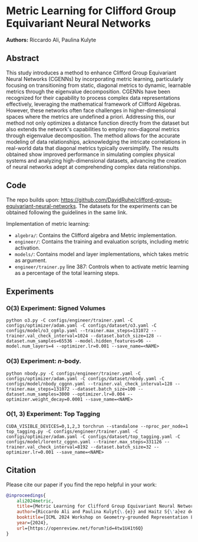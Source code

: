 # Metric Learning for Clifford Group Equivariant Neural Networks

**Authors:** Riccardo Ali, Paulina Kulyte

## Abstract
This study introduces a method to enhance Clifford Group Equivariant Neural Networks (CGENNs) by incorporating metric learning, particularly focusing on transitioning from static, diagonal metrics to dynamic, learnable metrics through the eigenvalue decomposition. CGENNs have been recognized for their capability to process complex data representations effectively, leveraging the mathematical framework of Clifford Algebras. However, these networks often face challenges in higher-dimensional spaces where the metrics are undefined a priori. Addressing this, our method not only optimizes a distance function directly from the dataset but also extends the network's capabilities to employ non-diagonal metrics through eigenvalue decomposition. The method allows for the accurate modeling of data relationships, acknowledging the intricate correlations in real-world data that diagonal metrics typically oversimplify. The results obtained show improved performance in simulating complex physical systems and analyzing high-dimensional datasets, advancing the creation of neural networks adept at comprehending complex data relationships.


## Code

The repo builds upon: https://github.com/DavidRuhe/clifford-group-equivariant-neural-networks. The datasets for the experiments can be obtained following the guidelines in the same link.

Implementation of metric learning:
- `algebra/`: Contains the Clifford algebra and Metric implementation.
- `engineer/`: Contains the training and evaluation scripts, including metric activation.
- `models/`: Contains model and layer implementations, which takes metric as argument.
- `engineer/trainer.py` line 387: Controls when to activate metric learning as a percentage of the total learning steps.

## Experiments

### O(3) Experiment: Signed Volumes
```python o3.py -C configs/engineer/trainer.yaml -C configs/optimizer/adam.yaml -C configs/dataset/o3.yaml -C configs/model/o3_cgmlp.yaml --trainer.max_steps=131072 --trainer.val_check_interval=1024 --dataset.batch_size=128 --dataset.num_samples=65536 --model.hidden_features=96 --model.num_layers=4 --optimizer.lr=0.001 --save_name=<NAME>```

### O(3) Experiment: $n$-body.
```python nbody.py -C configs/engineer/trainer.yaml -C configs/optimizer/adam.yaml -C configs/dataset/nbody.yaml -C configs/model/nbody_cggnn.yaml --trainer.val_check_interval=128 --trainer.max_steps=131072 --dataset.batch_size=100 --dataset.num_samples=3000 --optimizer.lr=0.004 --optimizer.weight_decay=0.0001 --save_name=<NAME>```

### O(1, 3) Experiment: Top Tagging
```CUDA_VISIBLE_DEVICES=0,1,2,3 torchrun --standalone --nproc_per_node=1  top_tagging.py -C configs/engineer/trainer.yaml -C configs/optimizer/adam.yaml -C configs/dataset/top_tagging.yaml -C configs/model/lorentz_cggnn.yaml --trainer.max_steps=331126 --trainer.val_check_interval=8192 --dataset.batch_size=32 --optimizer.lr=0.001 --save_name=<NAME>```


## Citation
Please cite our paper if you find the repo helpful in your work:

```bibtex
@inproceedings{
    ali2024metric,
    title={Metric Learning for Clifford Group Equivariant Neural Networks},
    author={Riccardo Ali and Paulina Kulyt{\.{e}} and Haitz S{\'a}ez de Oc{\'a}riz Borde and Pietro Lio},
    booktitle={ICML 2024 Workshop on Geometry-grounded Representation Learning and Generative Modeling},
    year={2024},
    url={https://openreview.net/forum?id=4tw1U41t6Q}
}
```
